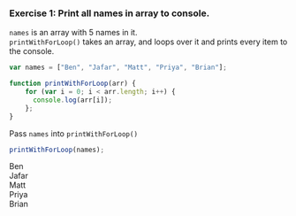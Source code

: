 ### Exercise 1: Print all names in array to console.
`names` is an array with 5 names in it.  
`printWithForLoop()` takes an array, and loops over it and prints every item to the console. 

```js
var names = ["Ben", "Jafar", "Matt", "Priya", "Brian"];

function printWithForLoop(arr) {
    for (var i = 0; i < arr.length; i++) {
      console.log(arr[i]);
    };
}
```
Pass `names` into `printWithForLoop()` 

```js
printWithForLoop(names);
```
>
Ben  
Jafar  
Matt  
Priya  
Brian  





